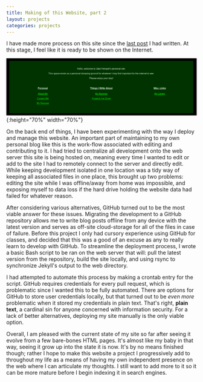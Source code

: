 ```yaml
---
title: Making of this Website, part 2
layout: projects
categories: projects
---
```


I have made more process on this site since the [last post](/projects/2018/11/09/website_pt1.html) I had written. At this stage, I feel like it is ready to be shown on the Internet.

<!--more-->

![front page](/assets/img/frontpage2-9-19.png "Front Page"){:height="70%" width="70%"}

On the back end of things, I have been experimenting with the way I deploy and manage this website. An important part of maintaining  to my own personal blog like this is the work-flow associated with editing and contributing to it. I had tried to centralize all development onto the web server this site is being hosted on, meaning every time I wanted to edit or add to the site I had to remotely connect to the server and directly edit. While keeping development isolated in one location was a tidy way of keeping all associated files in one place, this brought up two problems: editing the site while I was offline/away from home was impossible, and exposing myself to data loss if the hard drive holding the website data had failed for whatever reason.

After considering various alternatives, GitHub turned out to be the most viable answer for these issues. Migrating the development to a GitHub repository allows me to write blog posts offline from any device with the latest version and serves as off-site cloud-storage for all of the files in case of failure. Before this project I only had cursory experience using GitHub for classes, and decided that this was a good of an excuse as any to really learn to develop with GitHub. To streamline the deployment process, I wrote a basic Bash script to be ran on the web server that will: pull the latest version from the repository, build the site locally, and using rsync to synchronize Jekyll's output to the web directory.

I had attempted to automate this process by making a crontab entry for the script. GitHub requires credentials for every pull request, which is problematic since I wanted this to be fully automated. There are options for GitHub to store user credentials locally, but that turned out to be *even more* problematic when it stored my credentials in plain text. That's right, **plain text**, a cardinal sin for anyone concerned with information security. For a lack of better alternatives, deploying my site manually is the only viable option.

Overall, I am pleased with the current state of my site so far after seeing it evolve from a few bare-bones HTML pages. It's almost like my baby in that way, seeing it grow up into the state it is now. It's by no means finished though; rather I hope to make this website a project I progressively add to throughout my life as a means of having my own independent presence on the web where I can articulate my thoughts. I still want to add more to it so it can be more mature before I begin indexing it in search engines.
